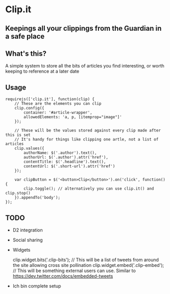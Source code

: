 # Clip.it

## Keepings all your clippings from the Guardian in a safe place


## What's this?

A simple system to store all the bits of articles you find interesting, or worth keeping to reference at a later date


## Usage

	requirejs(['clip.it'], function(clip) {
		// These are the elements you can clip
		clip.config({
			container: '#article-wrapper',
			allowedElements: 'a, p, [itemprop="image"]'
		});

		// These will be the values stored against every clip made after this is set
		// It's handy for things like clipping one artle, not a list of articles
		clip.values({
			authorName: $('.author').text(),
			authorUrl: $('.author').attr('href'),
			contentTitle: $('.headline').text(),
			contentUrl: $('.short-url').attr('href')
		});

		var clipButton = $('<button>Clip</button>').on('click', function() {
			clip.toggle(); // alternatively you can use clip.it() and clip.stop()
		}).appendTo('body');
	});


## TODO

* D2 integration
* Social sharing
* Widgets

	clip.widget.bits('.clip-bits'); // This will be a list of tweets from around the site allowing cross site pollination
	clip.widget.embed('.clip-embed'); // This will be something external users can use. Similar to https://dev.twitter.com/docs/embedded-tweets

* Ich bin complete setup

